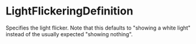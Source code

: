 # LightFlickeringDefinition

Specifies the light flicker. Note that this defaults to "showing a white light" instead of the usually expected "showing nothing".


